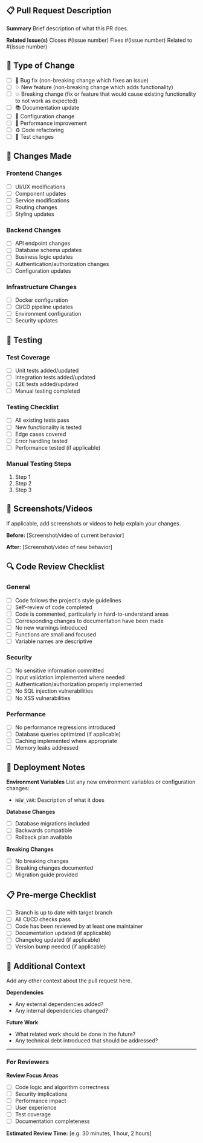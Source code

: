 ## 📋 Pull Request Description

**Summary** Brief description of what this PR does.

**Related Issue(s)** Closes #(issue number) Fixes #(issue number) Related to
#(issue number)

## 🔄 Type of Change

- [ ] 🐛 Bug fix (non-breaking change which fixes an issue)
- [ ] ✨ New feature (non-breaking change which adds functionality)
- [ ] 💥 Breaking change (fix or feature that would cause existing functionality
      to not work as expected)
- [ ] 📚 Documentation update
- [ ] 🔧 Configuration change
- [ ] 🚀 Performance improvement
- [ ] ♻️ Code refactoring
- [ ] 🧪 Test changes

## 🎯 Changes Made

### Frontend Changes

- [ ] UI/UX modifications
- [ ] Component updates
- [ ] Service modifications
- [ ] Routing changes
- [ ] Styling updates

### Backend Changes

- [ ] API endpoint changes
- [ ] Database schema updates
- [ ] Business logic updates
- [ ] Authentication/authorization changes
- [ ] Configuration updates

### Infrastructure Changes

- [ ] Docker configuration
- [ ] CI/CD pipeline updates
- [ ] Environment configuration
- [ ] Security updates

## 🧪 Testing

### Test Coverage

- [ ] Unit tests added/updated
- [ ] Integration tests added/updated
- [ ] E2E tests added/updated
- [ ] Manual testing completed

### Testing Checklist

- [ ] All existing tests pass
- [ ] New functionality is tested
- [ ] Edge cases covered
- [ ] Error handling tested
- [ ] Performance tested (if applicable)

### Manual Testing Steps

1. Step 1
2. Step 2
3. Step 3

## 📸 Screenshots/Videos

If applicable, add screenshots or videos to help explain your changes.

**Before:** [Screenshot/video of current behavior]

**After:** [Screenshot/video of new behavior]

## 🔍 Code Review Checklist

### General

- [ ] Code follows the project's style guidelines
- [ ] Self-review of code completed
- [ ] Code is commented, particularly in hard-to-understand areas
- [ ] Corresponding changes to documentation have been made
- [ ] No new warnings introduced
- [ ] Functions are small and focused
- [ ] Variable names are descriptive

### Security

- [ ] No sensitive information committed
- [ ] Input validation implemented where needed
- [ ] Authentication/authorization properly implemented
- [ ] No SQL injection vulnerabilities
- [ ] No XSS vulnerabilities

### Performance

- [ ] No performance regressions introduced
- [ ] Database queries optimized (if applicable)
- [ ] Caching implemented where appropriate
- [ ] Memory leaks addressed

## 🚀 Deployment Notes

**Environment Variables** List any new environment variables or configuration
changes:

- `NEW_VAR`: Description of what it does

**Database Changes**

- [ ] Database migrations included
- [ ] Backwards compatible
- [ ] Rollback plan available

**Breaking Changes**

- [ ] No breaking changes
- [ ] Breaking changes documented
- [ ] Migration guide provided

## 📋 Pre-merge Checklist

- [ ] Branch is up to date with target branch
- [ ] All CI/CD checks pass
- [ ] Code has been reviewed by at least one maintainer
- [ ] Documentation updated (if applicable)
- [ ] Changelog updated (if applicable)
- [ ] Version bump needed (if applicable)

## 🔗 Additional Context

Add any other context about the pull request here.

**Dependencies**

- Any external dependencies added?
- Any internal dependencies changed?

**Future Work**

- What related work should be done in the future?
- Any technical debt introduced that should be addressed?

---

### For Reviewers

**Review Focus Areas**

- [ ] Code logic and algorithm correctness
- [ ] Security implications
- [ ] Performance impact
- [ ] User experience
- [ ] Test coverage
- [ ] Documentation completeness

**Estimated Review Time:** [e.g. 30 minutes, 1 hour, 2 hours]
